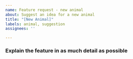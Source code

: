 ```yaml
---
name: Feature request - new animal
about: Suggest an idea for a new animal
title: "[New Animal]"
labels: animal, suggestion
assignees: ''

---
```


### Explain the feature in as much detail as possible
